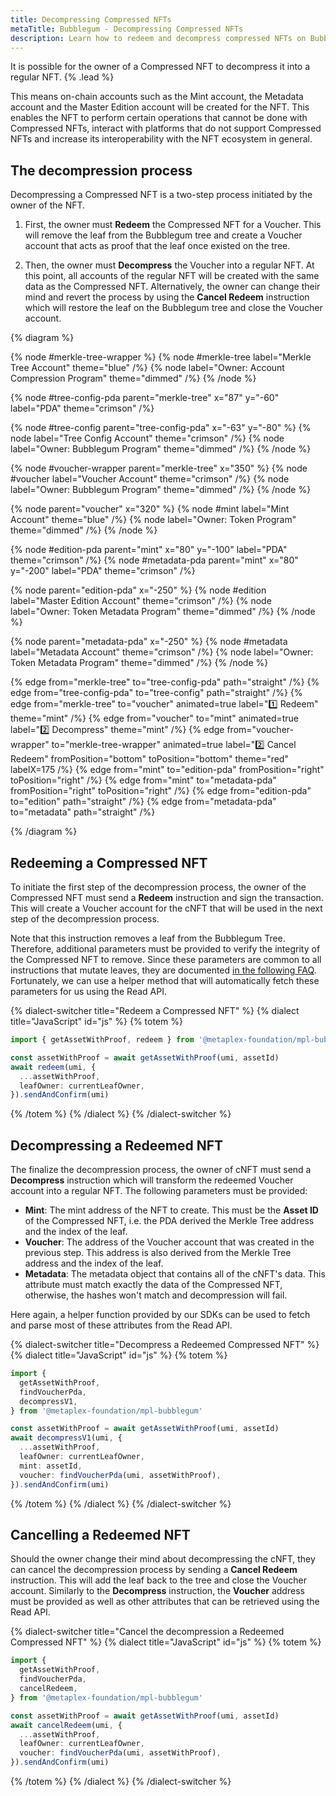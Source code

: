 ```yaml
---
title: Decompressing Compressed NFTs
metaTitle: Bubblegum - Decompressing Compressed NFTs
description: Learn how to redeem and decompress compressed NFTs on Bubblegum
---
```


It is possible for the owner of a Compressed NFT to decompress it into a regular NFT. {% .lead %}

This means on-chain accounts such as the Mint account, the Metadata account and the Master Edition account will be created for the NFT. This enables the NFT to perform certain operations that cannot be done with Compressed NFTs, interact with platforms that do not support Compressed NFTs and increase its interoperability with the NFT ecosystem in general.

## The decompression process

Decompressing a Compressed NFT is a two-step process initiated by the owner of the NFT.

1. First, the owner must **Redeem** the Compressed NFT for a Voucher. This will remove the leaf from the Bubblegum tree and create a Voucher account that acts as proof that the leaf once existed on the tree.

2. Then, the owner must **Decompress** the Voucher into a regular NFT. At this point, all accounts of the regular NFT will be created with the same data as the Compressed NFT. Alternatively, the owner can change their mind and revert the process by using the **Cancel Redeem** instruction which will restore the leaf on the Bubblegum tree and close the Voucher account.

{% diagram %}

{% node #merkle-tree-wrapper %}
{% node #merkle-tree label="Merkle Tree Account" theme="blue" /%}
{% node label="Owner: Account Compression Program" theme="dimmed" /%}
{% /node %}

{% node #tree-config-pda parent="merkle-tree" x="87" y="-60" label="PDA" theme="crimson" /%}

{% node #tree-config parent="tree-config-pda" x="-63" y="-80" %}
{% node label="Tree Config Account" theme="crimson" /%}
{% node label="Owner: Bubblegum Program" theme="dimmed" /%}
{% /node %}

{% node #voucher-wrapper parent="merkle-tree" x="350" %}
{% node #voucher label="Voucher Account" theme="crimson" /%}
{% node label="Owner: Bubblegum Program" theme="dimmed" /%}
{% /node %}

{% node parent="voucher" x="320" %}
{% node #mint label="Mint Account" theme="blue" /%}
{% node label="Owner: Token Program" theme="dimmed" /%}
{% /node %}

{% node #edition-pda parent="mint" x="80" y="-100" label="PDA" theme="crimson" /%}
{% node #metadata-pda parent="mint" x="80" y="-200" label="PDA" theme="crimson" /%}

{% node parent="edition-pda" x="-250" %}
{% node #edition label="Master Edition Account" theme="crimson" /%}
{% node label="Owner: Token Metadata Program" theme="dimmed" /%}
{% /node %}

{% node parent="metadata-pda" x="-250" %}
{% node #metadata label="Metadata Account" theme="crimson" /%}
{% node label="Owner: Token Metadata Program" theme="dimmed" /%}
{% /node %}

{% edge from="merkle-tree" to="tree-config-pda" path="straight" /%}
{% edge from="tree-config-pda" to="tree-config" path="straight" /%}
{% edge from="merkle-tree" to="voucher" animated=true label="1️⃣  Redeem" theme="mint" /%}
{% edge from="voucher" to="mint" animated=true label="2️⃣  Decompress" theme="mint" /%}
{% edge from="voucher-wrapper" to="merkle-tree-wrapper" animated=true label="2️⃣  Cancel Redeem" fromPosition="bottom" toPosition="bottom" theme="red" labelX=175 /%}
{% edge from="mint" to="edition-pda" fromPosition="right" toPosition="right" /%}
{% edge from="mint" to="metadata-pda" fromPosition="right" toPosition="right" /%}
{% edge from="edition-pda" to="edition" path="straight" /%}
{% edge from="metadata-pda" to="metadata" path="straight" /%}

{% /diagram %}

## Redeeming a Compressed NFT

To initiate the first step of the decompression process, the owner of the Compressed NFT must send a **Redeem** instruction and sign the transaction. This will create a Voucher account for the cNFT that will be used in the next step of the decompression process.

Note that this instruction removes a leaf from the Bubblegum Tree. Therefore, additional parameters must be provided to verify the integrity of the Compressed NFT to remove. Since these parameters are common to all instructions that mutate leaves, they are documented [in the following FAQ](/bubblegum/faq#replace-leaf-instruction-arguments). Fortunately, we can use a helper method that will automatically fetch these parameters for us using the Read API.

{% dialect-switcher title="Redeem a Compressed NFT" %}
{% dialect title="JavaScript" id="js" %}
{% totem %}

```ts
import { getAssetWithProof, redeem } from '@metaplex-foundation/mpl-bubblegum'

const assetWithProof = await getAssetWithProof(umi, assetId)
await redeem(umi, {
  ...assetWithProof,
  leafOwner: currentLeafOwner,
}).sendAndConfirm(umi)
```

{% /totem %}
{% /dialect %}
{% /dialect-switcher %}

## Decompressing a Redeemed NFT

The finalize the decompression process, the owner of cNFT must send a **Decompress** instruction which will transform the redeemed Voucher account into a regular NFT. The following parameters must be provided:

- **Mint**: The mint address of the NFT to create. This must be the **Asset ID** of the Compressed NFT, i.e. the PDA derived the Merkle Tree address and the index of the leaf.
- **Voucher**: The address of the Voucher account that was created in the previous step. This address is also derived from the Merkle Tree address and the index of the leaf.
- **Metadata**: The metadata object that contains all of the cNFT's data. This attribute must match exactly the data of the Compressed NFT, otherwise, the hashes won't match and decompression will fail.

Here again, a helper function provided by our SDKs can be used to fetch and parse most of these attributes from the Read API.

{% dialect-switcher title="Decompress a Redeemed Compressed NFT" %}
{% dialect title="JavaScript" id="js" %}
{% totem %}

```ts
import {
  getAssetWithProof,
  findVoucherPda,
  decompressV1,
} from '@metaplex-foundation/mpl-bubblegum'

const assetWithProof = await getAssetWithProof(umi, assetId)
await decompressV1(umi, {
  ...assetWithProof,
  leafOwner: currentLeafOwner,
  mint: assetId,
  voucher: findVoucherPda(umi, assetWithProof),
}).sendAndConfirm(umi)
```

{% /totem %}
{% /dialect %}
{% /dialect-switcher %}

## Cancelling a Redeemed NFT

Should the owner change their mind about decompressing the cNFT, they can cancel the decompression process by sending a **Cancel Redeem** instruction. This will add the leaf back to the tree and close the Voucher account. Similarly to the **Decompress** instruction, the **Voucher** address must be provided as well as other attributes that can be retrieved using the Read API.

{% dialect-switcher title="Cancel the decompression a Redeemed Compressed NFT" %}
{% dialect title="JavaScript" id="js" %}
{% totem %}

```ts
import {
  getAssetWithProof,
  findVoucherPda,
  cancelRedeem,
} from '@metaplex-foundation/mpl-bubblegum'

const assetWithProof = await getAssetWithProof(umi, assetId)
await cancelRedeem(umi, {
  ...assetWithProof,
  leafOwner: currentLeafOwner,
  voucher: findVoucherPda(umi, assetWithProof),
}).sendAndConfirm(umi)
```

{% /totem %}
{% /dialect %}
{% /dialect-switcher %}
